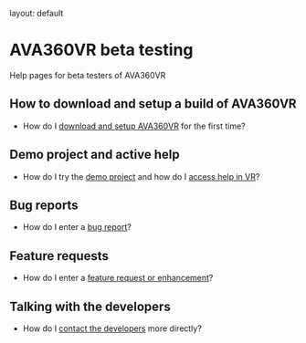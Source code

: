 layout: default
<div class="blurb">

# AVA360VR beta testing

Help pages for beta testers of AVA360VR

## How to download and setup a build of AVA360VR

- How do I [download and setup AVA360VR](install.md) for the first time?

## Demo project and active help

- How do I try the [demo project](demo.md) and how do I [access help in VR](help.md)?

## Bug reports

- How do I enter a [bug report](bugreport.md)?

## Feature requests

- How do I enter a [feature request or enhancement](featurerequest.md)?

## Talking with the developers

- How do I [contact the developers](contact.md) more directly?

</div><!-- /.blurb -->

